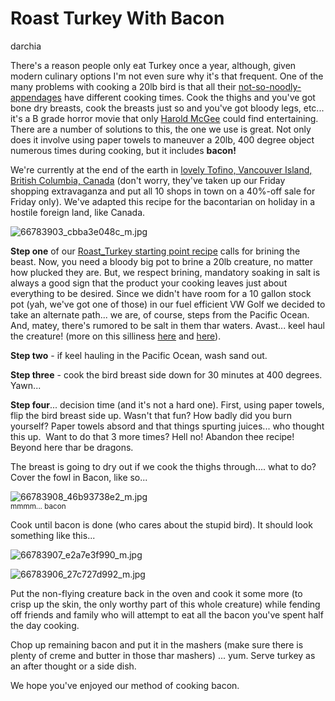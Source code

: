 # Roast Turkey With Bacon 

darchia

There's a reason people only eat Turkey once a year, although, given modern culinary options I'm not even sure why it's that frequent. One of the many problems with cooking a 20lb bird is that all their [not-so-noodly-appendages](http://www.venganza.org/ "http://www.venganza.org/") have different cooking times. Cook the thighs and you've got bone dry breasts, cook the breasts just so and you've got bloody legs, etc... it's a B grade horror movie that only [Harold McGee](http://www.amazon.com/gp/product/0684843285/102-1422794-7281716?v=glance&n=283155&v=glance "http://www.amazon.com/gp/product/0684843285/102-1422794-7281716?v=glance&n=283155&v=glance") could find entertaining. There are a number of solutions to this, the one we use is great. Not only does it involve using paper towels to maneuver a 20lb, 400 degree object numerous times during cooking, but it includes **bacon!**

We're currently at the end of the earth in [lovely Tofino, Vancouver Island, British Columbia, Canada](http://www.island.net/~tofino/indexpic.jpg "http://www.island.net/~tofino/indexpic.jpg") (don't worry, they've taken up our Friday shopping extravaganza and put all 10 shops in town on a 40%-off sale for Friday only). We've adapted this recipe for the bacontarian on holiday in a hostile foreign land, like Canada.

 ![66783903_cbba3e048c_m.jpg](http://static.flickr.com/27/66783903_cbba3e048c_m.jpg)

**Step one** of our [Roast\_Turkey starting point recipe](/recipe/index.php?title=Roast_Turkey_starting_point_recipe&action=edit "Roast Turkey starting point recipe") calls for brining the beast. Now, you need a bloody big pot to brine a 20lb creature, no matter how plucked they are. But, we respect brining, mandatory soaking in salt is always a good sign that the product your cooking leaves just about everything to be desired. Since we didn't have room for a 10 gallon stock pot (yah, we've got one of those) in our fuel efficient VW Golf we decided to take an alternate path... we are, of course, steps from the Pacific Ocean. And, matey, there's rumored to be salt in them thar waters. Avast... keel haul the creature! (more on this silliness [here](http://mudabone.com/aietc/2005/11/tofino-brining-turkey.html "http://mudabone.com/aietc/2005/11/tofino-brining-turkey.html") and [here](http://www.suletzki.com/default.aspx?id=197 "http://www.suletzki.com/default.aspx?id=197")).

**Step two** - if keel hauling in the Pacific Ocean, wash sand out.

**Step three** - cook the bird breast side down for 30 minutes at 400 degrees.&nbsp; Yawn...

**Step four**... decision time (and it's not a hard one). First, using paper towels, flip the bird breast side up. Wasn't that fun? How badly did you burn yourself? Paper towels absord and that things spurting juices... who thought this up.&nbsp; Want to do that 3 more times? Hell no! Abandon thee recipe! Beyond here thar be dragons.

The breast is going to dry out if we cook the thighs through.... what to do? Cover the fowl in Bacon, like so...

 ![66783908_46b93738e2_m.jpg](http://static.flickr.com/26/66783908_46b93738e2_m.jpg)  
<small>mmmm... bacon</small>

Cook until bacon is done (who cares about the stupid bird). It should look something like this...

 ![66783907_e2a7e3f990_m.jpg](http://static.flickr.com/25/66783907_e2a7e3f990_m.jpg)

 ![66783906_27c727d992_m.jpg](http://static.flickr.com/32/66783906_27c727d992_m.jpg)

Put the non-flying creature back in the oven and cook it some more (to crisp up the skin, the only worthy part of this whole creature) while fending off friends and family who will attempt to eat all the bacon you've spent half the day cooking.

Chop up remaining bacon and put it in the mashers (make sure there is plenty of creme and butter in those thar mashers) ... yum. Serve turkey as an after thought or a side dish.

We hope you've enjoyed our method of cooking bacon.

